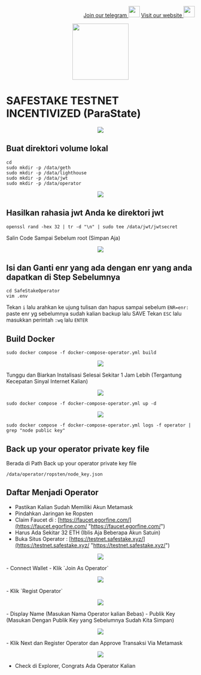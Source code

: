 <p style="font-size:14px" align="right">
<a href="https://t.me/bangpateng_group" target="_blank">Join our telegram <img src="https://user-images.githubusercontent.com/50621007/183283867-56b4d69f-bc6e-4939-b00a-72aa019d1aea.png" width="30"/></a>
<a href="https://bangpateng.com/" target="_blank">Visit our website <img src="https://user-images.githubusercontent.com/38981255/184068977-2d456b1a-9b50-4b75-a0a7-4909a7c78991.png" width="30"/></a>
</p>

<p align="center">
  <img height="150" height="auto" src="https://user-images.githubusercontent.com/38981255/184852284-08b36261-236b-4027-bdc3-487858eb09c7.png">
</p>

# SAFESTAKE TESTNET INCENTIVIZED (ParaState)

<p align="center">
  <img height="auto" height="auto" src="https://user-images.githubusercontent.com/38981255/184885414-00bd81fe-accd-4e1d-b6f1-829fd686db69.PNG">
</p>

## Buat direktori volume lokal
```
cd
sudo mkdir -p /data/geth
sudo mkdir -p /data/lighthouse
sudo mkdir -p /data/jwt
sudo mkdir -p /data/operator
```
<p align="center">
  <img height="auto" height="auto" src="https://user-images.githubusercontent.com/38981255/184885407-213046c0-e4f2-4c9e-94a0-c02b7522f3a5.PNG">
</p>

## Hasilkan rahasia jwt Anda ke direktori jwt
```
openssl rand -hex 32 | tr -d "\n" | sudo tee /data/jwt/jwtsecret
```
Salin Code Sampai Sebelum root (Simpan Aja)

<p align="center">
  <img height="auto" height="auto" src="https://user-images.githubusercontent.com/38981255/184886842-72547c3c-57a1-474b-a5e9-4e64d8b3d4d5.PNG">
</p>

## Isi dan Ganti enr yang ada dengan enr yang anda dapatkan di Step Sebelumnya
```
cd SafeStakeOperator
vim .env
```

Tekan `i` lalu arahkan ke ujung tulisan dan hapus sampai sebelum `ENR=enr:` paste enr yg sebelumnya sudah kalian backup lalu SAVE Tekan `ESC` lalu masukkan perintah `:wq` lalu `ENTER`

## Build Docker
```
sudo docker compose -f docker-compose-operator.yml build
```
<p align="center">
  <img height="auto" height="auto" src="https://user-images.githubusercontent.com/38981255/184919944-b14d78af-6877-4307-8467-6f98bd16e68f.png">
</p>

Tunggu dan Biarkan Instalisasi Selesai Sekitar 1 Jam Lebih (Tergantung Kecepatan Sinyal Internet Kalian)

<p align="center">
  <img height="auto" height="auto" src="https://user-images.githubusercontent.com/38981255/184919961-5725fb53-3895-4b79-a1f8-38b812af5dea.PNG">
</p>

```
sudo docker compose -f docker-compose-operator.yml up -d
```
<p align="center">
  <img height="auto" height="auto" src="https://user-images.githubusercontent.com/38981255/184919957-8aa2c16e-273d-4e43-822f-9927ebeccb85.png">
</p>

```
sudo docker compose -f docker-compose-operator.yml logs -f operator | grep "node public key"
```
## Back up your operator private key file

Berada di Path Back up your operator private key file
```
/data/operator/ropsten/node_key.json
```
## Daftar Menjadi Operator

- Pastikan Kalian Sudah Memiliki Akun Metamask
- Pindahkan Jaringan ke Ropsten
- Claim Faucet di : [https://faucet.egorfine.com/](https://faucet.egorfine.com/ "https://faucet.egorfine.com/")
- Harus Ada Sekitar 32 ETH (Iblis Aja Beberapa Akun Satuin)
- Buka Situs Operator : [https://testnet.safestake.xyz/](https://testnet.safestake.xyz/ "https://testnet.safestake.xyz/")
<p align="center">
  <img height="auto" height="auto" src="https://user-images.githubusercontent.com/38981255/184920526-534753af-e825-4d22-9406-4bb9ad56dfea.PNG">
</p>
- Connect Wallet
- Klik `Join As Operator`
<p align="center">
  <img height="auto" height="auto" src="https://user-images.githubusercontent.com/38981255/184920536-64cba417-7653-45e5-8c38-41513eeaace9.PNG">
</p>
- Klik `Regist Operator`
<p align="center">
  <img height="auto" height="auto" src="https://user-images.githubusercontent.com/38981255/184920544-319b6b73-8607-4ff7-b4d2-bbeec2e4fb45.PNG">
</p>
- Display Name (Masukan Nama Operator kalian Bebas)
- Publik Key (Masukan Dengan Publik Key yang Sebelumnya Sudah Kita Simpan)
<p align="center">
  <img height="auto" height="auto" src="https://user-images.githubusercontent.com/38981255/184921013-df0ec6c7-846c-4821-a893-8162cf02bd17.PNG">
</p>
- Klik Next dan Register Operator dan Approve Transaksi Via Metamask
<p align="center">
  <img height="auto" height="auto" src="https://user-images.githubusercontent.com/38981255/184920549-b77fb9d6-2e41-4125-9d70-a33f209e570e.PNG">
 
- Check di Explorer, Congrats Ada Operator Kalian
